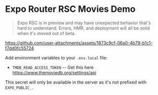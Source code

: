 # Expo Router RSC Movies Demo

> Expo RSC is in preview and may have unexpected behavior that's hard to understand. Errors, HMR, and deployment will all be solid when it's moved out of beta.

https://github.com/user-attachments/assets/1873c9cf-06a0-4b79-b1c1-f7dd0fc55724

Add environment variables to your `.env.local` file:

- `TMDB_READ_ACCESS_TOKEN` -- Get this here https://www.themoviedb.org/settings/api

This secret will only be available in the server as it's not prefixed with `EXPO_PUBLIC_`.
